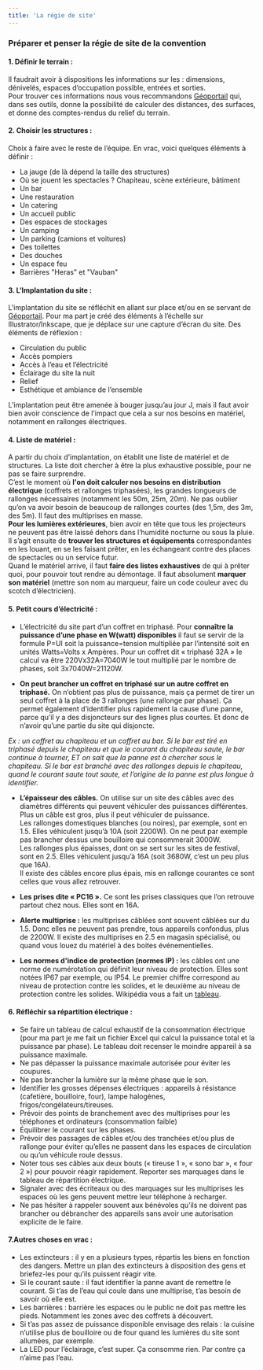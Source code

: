 ```yaml
---
title: 'La régie de site'
---
```


### Préparer et penser la régie de site de la convention

#### 1. Définir le terrain : 

Il faudrait avoir à dispositions les informations sur les : dimensions, dénivelés, espaces d’occupation possible, entrées et sorties.  
Pour trouver ces informations nous vous recommandons [Géoportail](https://www.geoportail.gouv.fr/?target=_blank) qui, dans ses outils, donne la possibilité de calculer des distances, des surfaces, et donne des comptes-rendus du relief du terrain.

#### 2. Choisir les structures : 

Choix à faire avec le reste de l’équipe. En vrac, voici quelques éléments à définir :
- La jauge (de là dépend la taille des structures)
- Où se jouent les spectacles ? Chapiteau, scène extérieure, bâtiment
- Un bar
- Une restauration
- Un catering
- Un accueil public
- Des espaces de stockages
- Un camping
- Un parking (camions et voitures)
- Des toilettes
- Des douches
- Un espace feu
- Barrières "Heras" et "Vauban"

#### 3. L’Implantation du site : 

L'implantation du site se réfléchit en allant sur place et/ou en se servant de [Géoportail](https://www.geoportail.gouv.fr/?target=_blank). Pour ma part je créé des éléments à l’échelle sur Illustrator/Inkscape, que je déplace sur une capture d’écran du site. Des éléments de réflexion :
- Circulation du public
- Accès pompiers
- Accès à l’eau et l’électricité
- Éclairage du site la nuit
- Relief
- Esthétique et ambiance de l’ensemble

L’implantation peut être amenée à bouger jusqu’au jour J, mais il faut avoir bien avoir conscience de l’impact que cela a sur nos besoins en matériel, notamment en rallonges électriques.

#### 4. Liste de matériel : 

A partir du choix d’implantation, on établit une liste de matériel et de structures. La liste doit chercher à être la plus exhaustive possible, pour ne pas se faire surprendre.  
C’est le moment où **l'on doit calculer nos besoins en distribution électrique** (coffrets et rallonges triphasées), les grandes longueurs de rallonges nécessaires (notamment les 50m, 25m, 20m). Ne pas oublier qu’on va avoir besoin de beaucoup de rallonges courtes (des 1,5m, des 3m, des 5m). Il faut des multiprises en masse.  
**Pour les lumières extérieures**, bien avoir en tête que tous les projecteurs ne peuvent pas être laissé dehors dans l’humidité nocturne ou sous la pluie.   
Il s’agit ensuite de **trouver les structures et équipements** correspondantes en les louant, en se les faisant prêter, en les échangeant contre des places de spectacles ou un service futur.  
Quand le matériel arrive, il faut **faire des listes exhaustives** de qui à prêter quoi, pour pouvoir tout rendre au démontage. Il faut absolument **marquer son matériel** (mettre son nom au marqueur, faire un code couleur avec du scotch d’électricien).

#### 5. Petit cours d’électricité :

- L’électricité du site part d’un coffret en triphasé. Pour **connaître la puissance d’une phase en W(watt) disponibles** il faut se servir de la formule P=UI soit la puissance=tension multipliée par l’intensité soit en unités Watts=Volts x Ampères. Pour un coffret dit « triphasé 32A » le calcul va être 220Vx32A=7040W le tout multiplié par le nombre de phases, soit 3x7040W=21120W.

- **On peut brancher un coffret en triphasé sur un autre coffret en triphasé.** On n’obtient pas plus de puissance, mais ça permet de tirer un seul coffret à la place de 3 rallonges (une rallonge par phase). Ça permet également d’identifier plus rapidement la cause d’une panne, parce qu’il y a des disjoncteurs sur des lignes plus courtes. Et donc de n’avoir qu’une partie du site qui disjoncte.

_Ex : un coffret au chapiteau et un coffret au bar. Si le bar est tiré en triphasé depuis le chapiteau et que le courant du chapiteau saute, le bar continue à tourner, ET on sait que la panne est à chercher sous le chapiteau. Si le bar est branché avec des rallonges depuis le chapiteau, quand le courant saute tout saute, et l’origine de la panne est plus longue à identifier._

- **L’épaisseur des câbles.** On utilise sur un site des câbles avec des diamètres différents qui peuvent véhiculer des puissances différentes. Plus un câble est gros, plus il peut véhiculer de puissance.  
Les rallonges domestiques blanches (ou noires), par exemple, sont en 1.5. Elles véhiculent jusqu’à 10A (soit 2200W). On ne peut par exemple pas brancher dessus une bouilloire qui consommerait 3000W.  
Les rallonges plus épaisses, dont on se sert sur les sites de festival, sont en 2.5. Elles véhiculent jusqu’à 16A (soit 3680W, c’est un peu plus que 16A).  
Il existe des câbles encore plus épais, mis en rallonge courantes ce sont celles que vous allez retrouver.

- **Les prises dite « PC16 ».** Ce sont les prises classiques que l’on retrouve partout chez nous. Elles sont en 16A.

- **Alerte multiprise :** les multiprises câblées sont souvent câblées sur du 1.5. Donc elles ne peuvent pas prendre, tous appareils confondus, plus de 2200W. Il existe des multiprises en 2.5 en magasin spécialisé, ou quand vous louez du matériel à des boites événementielles.

- **Les normes d'indice de protection (normes IP) :** les câbles ont une norme de numérotation qui définit leur niveau de protection. Elles sont notées IP67 par exemple, ou IP54. Le premier chiffre correspond au niveau de protection contre les solides, et le deuxième au niveau de protection contre les solides. Wikipédia vous a fait un [tableau](https://fr.wikipedia.org/wiki/Indice_de_protection?target=_blank).

#### 6. Réfléchir sa répartition électrique : 

- Se faire un tableau de calcul exhaustif de la consommation électrique (pour ma part je me fait un fichier Excel qui calcul la puissance total et la puissance par phase). Le tableau doit recenser le moindre appareil à sa puissance maximale.
- Ne pas dépasser la puissance maximale autorisée pour éviter les coupures.
- Ne pas brancher la lumière sur la même phase que le son.
- Identifier les grosses dépenses électriques : appareils à résistance (cafetière, bouilloire, four), lampe halogènes, frigos/congélateurs/tireuses.
- Prévoir des points de branchement avec des multiprises pour les téléphones et ordinateurs (consommation faible)
- Équilibrer le courant sur les phases.
- Prévoir des passages de câbles et/ou des tranchées et/ou plus de rallonge pour éviter qu’elles ne passent dans les espaces de circulation ou qu’un véhicule roule dessus.
- Noter tous ses câbles aux deux bouts (« tireuse 1 », « sono bar », « four 2 ») pour pouvoir réagir rapidement. Reporter ses marquages dans le tableau de répartition électrique.
- Signaler avec des écriteaux ou des marquages sur les multiprises les espaces où les gens peuvent mettre leur téléphone à recharger.
- Ne pas hésiter à rappeler souvent aux bénévoles qu’ils ne doivent pas brancher ou débrancher des appareils sans avoir une autorisation explicite de le faire.

#### 7.Autres choses en vrac :

- Les extincteurs : il y en a plusieurs types, répartis les biens en fonction des dangers. Mettre un plan des extincteurs à disposition des gens et briefez-les pour qu’ils puissent réagir vite.
- Si le courant saute : il faut identifier la panne avant de remettre le courant. Si t’as de l’eau qui coule dans une multiprise, t’as besoin de savoir où elle est.
- Les barrières : barrière les espaces ou le public ne doit pas mettre les pieds. Notamment les zones avec des coffrets à découvert.
- Si t’as pas assez de puissance disponible envisage des relais : la cuisine n’utilise plus de bouilloire ou de four quand les lumières du site sont allumées, par exemple.
- La LED pour l’éclairage, c’est super. Ça consomme rien. Par contre ça n’aime pas l’eau.